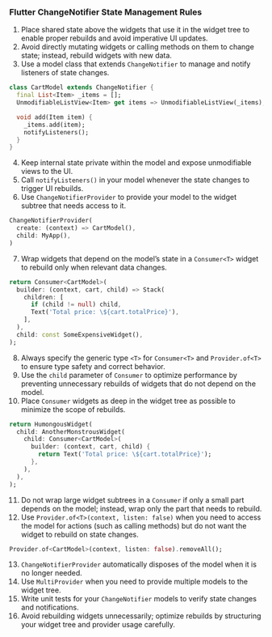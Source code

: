 ### Flutter ChangeNotifier State Management Rules

1. Place shared state above the widgets that use it in the widget tree to enable proper rebuilds and avoid imperative UI updates.
2. Avoid directly mutating widgets or calling methods on them to change state; instead, rebuild widgets with new data.
3. Use a model class that extends `ChangeNotifier` to manage and notify listeners of state changes.
```dart
class CartModel extends ChangeNotifier {
  final List<Item> _items = [];
  UnmodifiableListView<Item> get items => UnmodifiableListView(_items);

  void add(Item item) {
    _items.add(item);
    notifyListeners();
  }
}
```
4. Keep internal state private within the model and expose unmodifiable views to the UI.
5. Call `notifyListeners()` in your model whenever the state changes to trigger UI rebuilds.
6. Use `ChangeNotifierProvider` to provide your model to the widget subtree that needs access to it.
```dart
ChangeNotifierProvider(
  create: (context) => CartModel(),
  child: MyApp(),
)
```
7. Wrap widgets that depend on the model’s state in a `Consumer<T>` widget to rebuild only when relevant data changes.
```dart
return Consumer<CartModel>(
  builder: (context, cart, child) => Stack(
    children: [
      if (child != null) child,
      Text('Total price: \${cart.totalPrice}'),
    ],
  ),
  child: const SomeExpensiveWidget(),
);
```
8. Always specify the generic type `<T>` for `Consumer<T>` and `Provider.of<T>` to ensure type safety and correct behavior.
9. Use the `child` parameter of `Consumer` to optimize performance by preventing unnecessary rebuilds of widgets that do not depend on the model.
10. Place `Consumer` widgets as deep in the widget tree as possible to minimize the scope of rebuilds.
```dart
return HumongousWidget(
  child: AnotherMonstrousWidget(
    child: Consumer<CartModel>(
      builder: (context, cart, child) {
        return Text('Total price: \${cart.totalPrice}');
      },
    ),
  ),
);
```
11. Do not wrap large widget subtrees in a `Consumer` if only a small part depends on the model; instead, wrap only the part that needs to rebuild.
12. Use `Provider.of<T>(context, listen: false)` when you need to access the model for actions (such as calling methods) but do not want the widget to rebuild on state changes.
```dart
Provider.of<CartModel>(context, listen: false).removeAll();
```
13. `ChangeNotifierProvider` automatically disposes of the model when it is no longer needed.
14. Use `MultiProvider` when you need to provide multiple models to the widget tree.
15. Write unit tests for your `ChangeNotifier` models to verify state changes and notifications.
16. Avoid rebuilding widgets unnecessarily; optimize rebuilds by structuring your widget tree and provider usage carefully.

